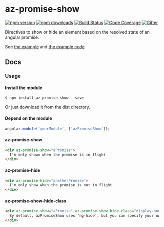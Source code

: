 # az-promise-show

[![npm version](https://img.shields.io/npm/v/az-promise-show.svg?style=flat-square)](https://www.npmjs.org/package/az-promise-show)
[![npm downloads](https://img.shields.io/npm/dm/az-promise-show.svg?style=flat-square)](http://npm-stat.com/charts.html?package=az-promise-show&from=2015-01-01)
[![Build Status](https://img.shields.io/codeship/65e705f0-f603-0132-fc07-764c17a205db.svg?style=flat-square)](https://codeship.com/projects/85923)
[![Code Coverage](https://img.shields.io/codecov/c/github/alianza-dev/az-promise-show.svg?style=flat-square)](https://codecov.io/github/alianza-dev/az-promise-show)
[![Gitter](https://badges.gitter.im/Join%20Chat.svg)](https://gitter.im/alianza-dev/az-promise-show?utm_source=badge&utm_medium=badge&utm_campaign=pr-badge&utm_content=badge)

Directives to show or hide an element based on the resolved state of an angular promise.

See [the example](http://az-promise-show.surge.sh/) and
[the example code](https://github.com/alianza-dev/az-promise-show/blob/master/demo/index.html)

## Docs

### Usage

#### Install the module

`$ npm install az-promise-show --save`

Or just download it from the dist directory.

#### Depend on the module

```javascript
angular.module('yourModule', ['azPromiseShow']);
```

#### az-promise-show

```html
<div az-promise-show="aPromise">
  I'm only shown when the promise is in flight
</div>
```

#### az-promise-hide

```html
<div az-promise-hide="anotherPromise">
  I'm only show when the promise is not in flight
</div>
```

#### az-promise-show-hide-class

```html
<div az-promise-show="aPromise" az-promise-show-hide-class="display-none">
  By default, azPromiseShow uses 'ng-hide', but you can specify your own if you want.
</div>
```
